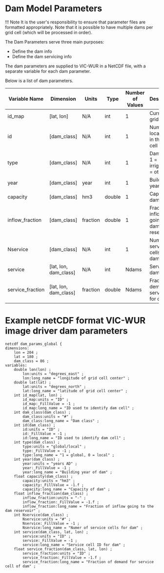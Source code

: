 # Dam Model Parameters

!!! Note
	It is the user's responsibility to ensure that parameter files are formatted appropriately. Note that it is possible to have multiple dams per grid cell (which will be processed in order).


The Dam Parameters serve three main purposes:

*   Define the dam info
*	Define the dam servicing info

The dam parameters are supplied to VIC-WUR in a NetCDF file, with a separate variable for each dam parameter.

Below is a list of dam parameters.

| Variable Name          | Dimension                          | Units    | Type   | Number of Values | Description                                         |
|------------------------|------------------------------------|----------|--------|------------------|-----------------------------------------------------|
| id_map                 | [lat, lon]                         | N/A      | int    | 1                | Current cell grid cell ID                           |
| id                     | [dam_class]                        | N/A      | int    | 1                | Number of local dams in the grid cell               |
| type                   | [dam_class]                        | N/A      | int    | 1                | Dam type: 1 = irrigation, 0 = other                 |
| year                   | [dam_class]                        | year     | int    | 1                | Building year of dam                                |
| capacity               | [dam_class]                        | hm3      | double | 1                | Capacity of dam                                     |
| inflow_fraction        | [dam_class]                        | fraction | double | 1                | Fraction of inflow going to the dam reservoir       |
| Nservice               | [dam_class]                        | N/A      | int    | 1                | Numer of service cells for dam                      |
| service                | [lat, lon, dam_class]              | N/A      | int    | Ndams            | Service cell dam ID                                 |
| service_fraction       | [lat, lon, dam_class]              | fraction | double | Ndams            | Fraction of demand of service cell for dam          |

# Example netCDF format VIC-WUR image driver dam parameters

```
netcdf dam_params_global {
dimensions:
	lon = 204 ;
	lat = 180 ;
	dam_class = 86 ;
variables:
	double lon(lon) ;
		lon:units = "degrees_east" ;
		lon:long_name = "longitude of grid cell center" ;
	double lat(lat) ;
		lat:units = "degrees_north" ;
		lat:long_name = "latitude of grid cell center" ;
	int id_map(lat, lon) ;
		id_map:units = "ID" ;
		id_map:_FillValue = -1 ;
		id_map:long_name = "ID used to identify dam cell" ;
	int dam_class(dam_class) ;
		dam_class:units = "#" ;
		dam_class:long_name = "Dam class" ;
	int id(dam_class) ;
		id:units = "ID" ;
		id:_FillValue = -1 ;
		id:long_name = "ID used to identify dam cell" ;
	int type(dam_class) ;
		type:units = "global/local" ;
		type:_FillValue = -1 ;
		type:long_name = "1 = global, 0 = local" ;
	int year(dam_class) ;
		year:units = "years AD" ;
		year:_FillValue = -1 ;
		year:long_name = "Building year of dam" ;
	float capacity(dam_class) ;
		capacity:units = "hm3" ;
		capacity:_FillValue = -1.f ;
		capacity:long_name = "Capacity of dam" ;
	float inflow_fraction(dam_class) ;
		inflow_fraction:units = "-" ;
		inflow_fraction:_FillValue = -1.f ;
		inflow_fraction:long_name = "Fraction of inflow going to the dam reservoir" ;
	int Nservice(dam_class) ;
		Nservice:units = "#" ;
		Nservice:_FillValue = -1 ;
		Nservice:long_name = "Numer of service cells for dam" ;	
    int service(dam_class, lat, lon) ;
		service:units = "ID" ;
		service:_FillValue = -1 ;
		service:long_name = "Service cell ID for dam" ;
	float service_fraction(dam_class, lat, lon) ;
		service_fraction:units = "ID" ;
		service_fraction:_FillValue = -1.f ;
		service_fraction:long_name = "Fraction of demand for service cell of dam" ;
```
